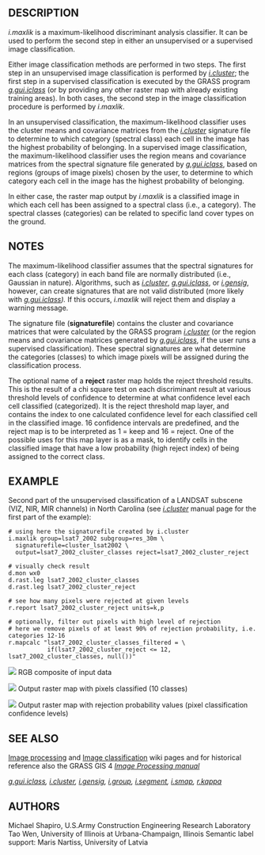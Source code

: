 ## DESCRIPTION

*i.maxlik* is a maximum-likelihood discriminant analysis classifier. It
can be used to perform the second step in either an unsupervised or a
supervised image classification.

Either image classification methods are performed in two steps. The
first step in an unsupervised image classification is performed by
*[i.cluster](i.cluster.md)*; the first step in a supervised
classification is executed by the GRASS program
*[g.gui.iclass](g.gui.iclass.md)* (or by providing any other raster map
with already existing training areas). In both cases, the second step in
the image classification procedure is performed by *i.maxlik*.

In an unsupervised classification, the maximum-likelihood classifier
uses the cluster means and covariance matrices from the
*[i.cluster](i.cluster.md)* signature file to determine to which
category (spectral class) each cell in the image has the highest
probability of belonging. In a supervised image classification, the
maximum-likelihood classifier uses the region means and covariance
matrices from the spectral signature file generated by
*[g.gui.iclass](g.gui.iclass.md)*, based on regions (groups of image
pixels) chosen by the user, to determine to which category each cell in
the image has the highest probability of belonging.

In either case, the raster map output by *i.maxlik* is a classified
image in which each cell has been assigned to a spectral class (i.e., a
category). The spectral classes (categories) can be related to specific
land cover types on the ground.

## NOTES

The maximum-likelihood classifier assumes that the spectral signatures
for each class (category) in each band file are normally distributed
(i.e., Gaussian in nature). Algorithms, such as
*[i.cluster](i.cluster.md)*, *[g.gui.iclass](g.gui.iclass.md)*, or
*[i.gensig](i.gensig.md)*, however, can create signatures that are not
valid distributed (more likely with *[g.gui.iclass](g.gui.iclass.md)).*
If this occurs, *i.maxlik* will reject them and display a warning
message.

The signature file (**signaturefile**) contains the cluster and
covariance matrices that were calculated by the GRASS program
*[i.cluster](i.cluster.md)* (or the region means and covariance matrices
generated by *[g.gui.iclass](g.gui.iclass.md)*, if the user runs a
supervised classification). These spectral signatures are what determine
the categories (classes) to which image pixels will be assigned during
the classification process.

The optional name of a **reject** raster map holds the reject threshold
results. This is the result of a chi square test on each discriminant
result at various threshold levels of confidence to determine at what
confidence level each cell classified (categorized). It is the reject
threshold map layer, and contains the index to one calculated confidence
level for each classified cell in the classified image. 16 confidence
intervals are predefined, and the reject map is to be interpreted as 1 =
keep and 16 = reject. One of the possible uses for this map layer is as
a mask, to identify cells in the classified image that have a low
probability (high reject index) of being assigned to the correct class.

## EXAMPLE

Second part of the unsupervised classification of a LANDSAT subscene
(VIZ, NIR, MIR channels) in North Carolina (see
*[i.cluster](i.cluster.md)* manual page for the first part of the
example):

```shell
# using here the signaturefile created by i.cluster
i.maxlik group=lsat7_2002 subgroup=res_30m \
  signaturefile=cluster_lsat2002 \
  output=lsat7_2002_cluster_classes reject=lsat7_2002_cluster_reject

# visually check result
d.mon wx0
d.rast.leg lsat7_2002_cluster_classes
d.rast.leg lsat7_2002_cluster_reject

# see how many pixels were rejected at given levels
r.report lsat7_2002_cluster_reject units=k,p

# optionally, filter out pixels with high level of rejection
# here we remove pixels of at least 90% of rejection probability, i.e. categories 12-16
r.mapcalc "lsat7_2002_cluster_classes_filtered = \
           if(lsat7_2002_cluster_reject <= 12, lsat7_2002_cluster_classes, null())"
```

![](i_maxlik_rgb.png)
RGB composite of input data

![](i_maxlik_classes.png)
Output raster map with pixels classified (10 classes)

![](i_maxlik_rejection.png)
Output raster map with rejection probability values (pixel
classification confidence levels)

## SEE ALSO

[Image processing](https://grasswiki.osgeo.org/wiki/Image_processing)
and [Image
classification](https://grasswiki.osgeo.org/wiki/Image_classification)
wiki pages and for historical reference also the GRASS GIS 4 *[Image
Processing
manual](https://grass.osgeo.org/gdp/imagery/grass4_image_processing.pdf)*

*[g.gui.iclass](g.gui.iclass.md), [i.cluster](i.cluster.md),
[i.gensig](i.gensig.md), [i.group](i.group.md),
[i.segment](i.segment.md), [i.smap](i.smap.md), [r.kappa](r.kappa.md)*

## AUTHORS

Michael Shapiro, U.S.Army Construction Engineering Research Laboratory
Tao Wen, University of Illinois at Urbana-Champaign, Illinois
Semantic label support: Maris Nartiss, University of Latvia
